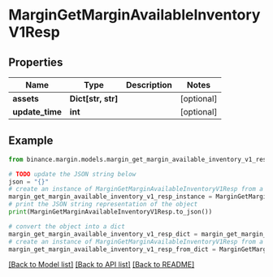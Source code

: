 # MarginGetMarginAvailableInventoryV1Resp


## Properties

Name | Type | Description | Notes
------------ | ------------- | ------------- | -------------
**assets** | **Dict[str, str]** |  | [optional] 
**update_time** | **int** |  | [optional] 

## Example

```python
from binance.margin.models.margin_get_margin_available_inventory_v1_resp import MarginGetMarginAvailableInventoryV1Resp

# TODO update the JSON string below
json = "{}"
# create an instance of MarginGetMarginAvailableInventoryV1Resp from a JSON string
margin_get_margin_available_inventory_v1_resp_instance = MarginGetMarginAvailableInventoryV1Resp.from_json(json)
# print the JSON string representation of the object
print(MarginGetMarginAvailableInventoryV1Resp.to_json())

# convert the object into a dict
margin_get_margin_available_inventory_v1_resp_dict = margin_get_margin_available_inventory_v1_resp_instance.to_dict()
# create an instance of MarginGetMarginAvailableInventoryV1Resp from a dict
margin_get_margin_available_inventory_v1_resp_from_dict = MarginGetMarginAvailableInventoryV1Resp.from_dict(margin_get_margin_available_inventory_v1_resp_dict)
```
[[Back to Model list]](../README.md#documentation-for-models) [[Back to API list]](../README.md#documentation-for-api-endpoints) [[Back to README]](../README.md)


